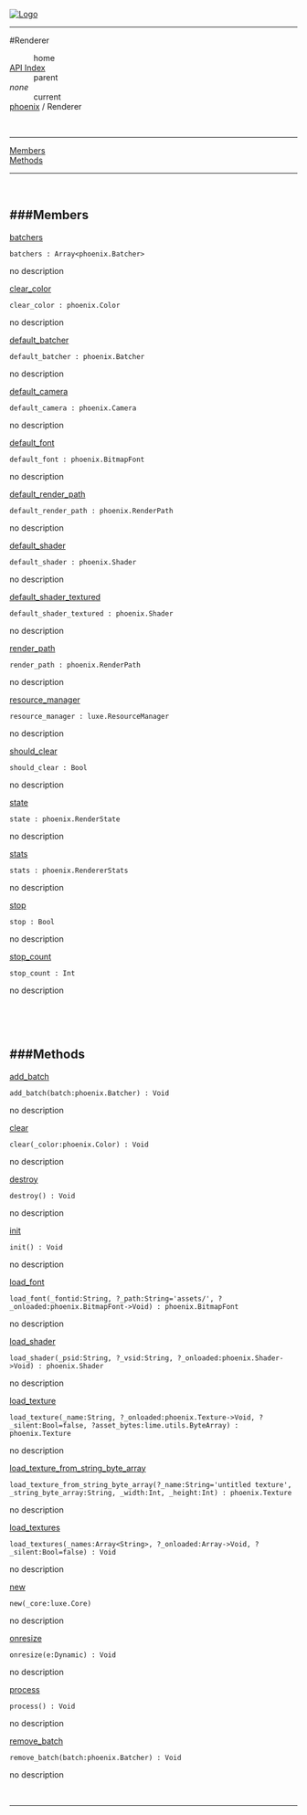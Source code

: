 
[![Logo](../../images/logo.png)](../../index.html)

---

#Renderer


&emsp;&emsp;&emsp;home   
[API Index](../../api/index.html#phoenix)   
&emsp;&emsp;&emsp;parent    
_none_   
&emsp;&emsp;&emsp;current    
[phoenix](./) / Renderer

<br/>

---


[Members](#Members)   
[Methods](#Methods)   


---

&nbsp;   

<a class="lift" name="Members" ></a>
###Members   
---
<a class="lift" name="batchers" href="#batchers">batchers</a>



`batchers : Array<phoenix.Batcher>`

<span class="small_desc_flat"> no description </span>   

<a class="lift" name="clear_color" href="#clear_color">clear_color</a>



`clear_color : phoenix.Color`

<span class="small_desc_flat"> no description </span>   

<a class="lift" name="default_batcher" href="#default_batcher">default_batcher</a>



`default_batcher : phoenix.Batcher`

<span class="small_desc_flat"> no description </span>   

<a class="lift" name="default_camera" href="#default_camera">default_camera</a>



`default_camera : phoenix.Camera`

<span class="small_desc_flat"> no description </span>   

<a class="lift" name="default_font" href="#default_font">default_font</a>



`default_font : phoenix.BitmapFont`

<span class="small_desc_flat"> no description </span>   

<a class="lift" name="default_render_path" href="#default_render_path">default_render_path</a>



`default_render_path : phoenix.RenderPath`

<span class="small_desc_flat"> no description </span>   

<a class="lift" name="default_shader" href="#default_shader">default_shader</a>



`default_shader : phoenix.Shader`

<span class="small_desc_flat"> no description </span>   

<a class="lift" name="default_shader_textured" href="#default_shader_textured">default_shader_textured</a>



`default_shader_textured : phoenix.Shader`

<span class="small_desc_flat"> no description </span>   

<a class="lift" name="render_path" href="#render_path">render_path</a>



`render_path : phoenix.RenderPath`

<span class="small_desc_flat"> no description </span>   

<a class="lift" name="resource_manager" href="#resource_manager">resource_manager</a>



`resource_manager : luxe.ResourceManager`

<span class="small_desc_flat"> no description </span>   

<a class="lift" name="should_clear" href="#should_clear">should_clear</a>



`should_clear : Bool`

<span class="small_desc_flat"> no description </span>   

<a class="lift" name="state" href="#state">state</a>



`state : phoenix.RenderState`

<span class="small_desc_flat"> no description </span>   

<a class="lift" name="stats" href="#stats">stats</a>



`stats : phoenix.RendererStats`

<span class="small_desc_flat"> no description </span>   

<a class="lift" name="stop" href="#stop">stop</a>



`stop : Bool`

<span class="small_desc_flat"> no description </span>   

<a class="lift" name="stop_count" href="#stop_count">stop_count</a>



`stop_count : Int`

<span class="small_desc_flat"> no description </span>   

&nbsp;   

&nbsp;   

<a class="lift" name="Methods" ></a>
###Methods   
---
<a class="lift" name="add_batch" href="#add_batch">add_batch</a>



`add_batch(batch:phoenix.Batcher) : Void`

<span class="small_desc_flat"> no description </span>   

<a class="lift" name="clear" href="#clear">clear</a>



`clear(_color:phoenix.Color) : Void`

<span class="small_desc_flat"> no description </span>   

<a class="lift" name="destroy" href="#destroy">destroy</a>



`destroy() : Void`

<span class="small_desc_flat"> no description </span>   

<a class="lift" name="init" href="#init">init</a>



`init() : Void`

<span class="small_desc_flat"> no description </span>   

<a class="lift" name="load_font" href="#load_font">load_font</a>



`load_font(_fontid:String, ?_path:String='assets/', ?_onloaded:phoenix.BitmapFont->Void) : phoenix.BitmapFont`

<span class="small_desc_flat"> no description </span>   

<a class="lift" name="load_shader" href="#load_shader">load_shader</a>



`load_shader(_psid:String, ?_vsid:String, ?_onloaded:phoenix.Shader->Void) : phoenix.Shader`

<span class="small_desc_flat"> no description </span>   

<a class="lift" name="load_texture" href="#load_texture">load_texture</a>



`load_texture(_name:String, ?_onloaded:phoenix.Texture->Void, ?_silent:Bool=false, ?asset_bytes:lime.utils.ByteArray) : phoenix.Texture`

<span class="small_desc_flat"> no description </span>   

<a class="lift" name="load_texture_from_string_byte_array" href="#load_texture_from_string_byte_array">load_texture_from_string_byte_array</a>



`load_texture_from_string_byte_array(?_name:String='untitled texture', _string_byte_array:String, _width:Int, _height:Int) : phoenix.Texture`

<span class="small_desc_flat"> no description </span>   

<a class="lift" name="load_textures" href="#load_textures">load_textures</a>



`load_textures(_names:Array<String>, ?_onloaded:Array->Void, ?_silent:Bool=false) : Void`

<span class="small_desc_flat"> no description </span>   

<a class="lift" name="new" href="#new">new</a>



`new(_core:luxe.Core) `

<span class="small_desc_flat"> no description </span>   

<a class="lift" name="onresize" href="#onresize">onresize</a>



`onresize(e:Dynamic) : Void`

<span class="small_desc_flat"> no description </span>   

<a class="lift" name="process" href="#process">process</a>



`process() : Void`

<span class="small_desc_flat"> no description </span>   

<a class="lift" name="remove_batch" href="#remove_batch">remove_batch</a>



`remove_batch(batch:phoenix.Batcher) : Void`

<span class="small_desc_flat"> no description </span>   



&nbsp;
&nbsp;
&nbsp;

---  


&nbsp;   
&nbsp;   